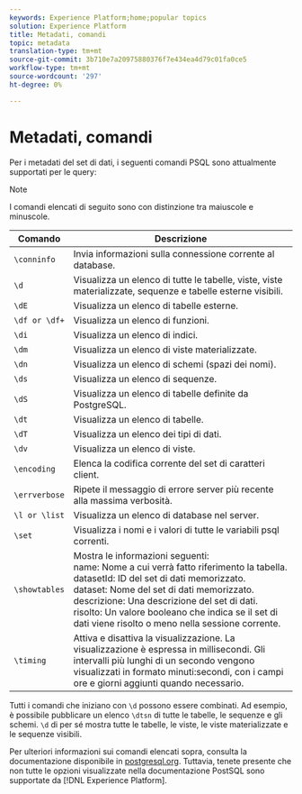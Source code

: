 ```yaml
---
keywords: Experience Platform;home;popular topics
solution: Experience Platform
title: Metadati, comandi
topic: metadata
translation-type: tm+mt
source-git-commit: 3b710e7a20975880376f7e434ea4d79c01fa0ce5
workflow-type: tm+mt
source-wordcount: '297'
ht-degree: 0%

---
```



# Metadati, comandi

Per i metadati del set di dati, i seguenti comandi PSQL sono attualmente supportati per le query:

>[!NOTE]
>
>I comandi elencati di seguito sono con distinzione tra maiuscole e minuscole.

| Comando | Descrizione |
|------- | ------------|
| `\conninfo` | Invia informazioni sulla connessione corrente al database. |
| `\d` | Visualizza un elenco di tutte le tabelle, viste, viste materializzate, sequenze e tabelle esterne visibili. |
| `\dE` | Visualizza un elenco di tabelle esterne. |
| `\df or \df+` | Visualizza un elenco di funzioni. |
| `\di` | Visualizza un elenco di indici. |
| `\dm` | Visualizza un elenco di viste materializzate. |
| `\dn` | Visualizza un elenco di schemi (spazi dei nomi). |
| `\ds` | Visualizza un elenco di sequenze. |
| `\dS` | Visualizza un elenco di tabelle definite da PostgreSQL. |
| `\dt` | Visualizza un elenco di tabelle. |
| `\dT` | Visualizza un elenco dei tipi di dati. |
| `\dv` | Visualizza un elenco di viste. |
| `\encoding` | Elenca la codifica corrente del set di caratteri client. |
| `\errverbose` | Ripete il messaggio di errore server più recente alla massima verbosità. |
| `\l or \list` | Visualizza un elenco di database nel server. |
| `\set` | Visualizza i nomi e i valori di tutte le variabili psql correnti. |
| `\showtables` | Mostra le informazioni seguenti: <br>name: Nome a cui verrà fatto riferimento la tabella.<br>datasetId: ID del set di dati memorizzato.<br>dataset: Nome del set di dati memorizzato.<br>descrizione: Una descrizione del set di dati.<br>risolto: Un valore booleano che indica se il set di dati viene risolto o meno nella sessione corrente. |
| `\timing` | Attiva e disattiva la visualizzazione. La visualizzazione è espressa in millisecondi. Gli intervalli più lunghi di un secondo vengono visualizzati in formato minuti:secondi, con i campi ore e giorni aggiunti quando necessario. |

Tutti i comandi che iniziano con `\d` possono essere combinati. Ad esempio, è possibile pubblicare un elenco `\dtsn` di tutte le tabelle, le sequenze e gli schemi. `\d` di per sé mostra tutte le tabelle, le viste, le viste materializzate e le sequenze visibili.

Per ulteriori informazioni sui comandi elencati sopra, consulta la documentazione disponibile in [postgresql.org](https://www.postgresql.org/docs/10/app-psql.html). Tuttavia, tenete presente che non tutte le opzioni visualizzate nella documentazione PostSQL sono supportate da [!DNL Experience Platform].

